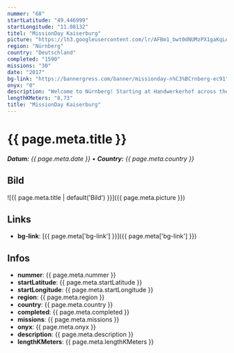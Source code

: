 ```yaml
---
nummer: "68"
startLatitude: "49.446999"
startLongitude: "11.08132"
titel: "MissionDay Kaiserburg"
picture: "https://lh3.googleusercontent.com/lr/AFBm1_bwt0dNUMzPX1gaKqLenaio_XNwe2sQwi-eBi5MvOU2wURluhJ_W7FdS6wumteqY93ci8aaNUp9r9ZriaGj8A9jI6LvgUZetAkSCsg9RJeFli59TZ05zUt0JqDlcYDwGtoJCWXJRa91lfc4Pm9dyEGcigebSAFmOJ9VeypfHkwh0AUoD_oZWHkJhhuFXfmSPwZmPV0Iw12_PbHioclvgNMtxZWBlHfk3RRHevfWKlO_1F80Ib37AkQXC1xUG00yAjs5nqWYa2q-_S7Z5hFHT3P5J0KLoPdVa9XRLeIQlMOSMIr3ka0bxBQ2_KRTQ7lneT8Kd9pPmKerRCpHapej7mVW69c3j7yC4s0q4d64LOCxIwVYco5r_gyGErZRiWpxOTKp7Wk-n0p8hBYYAx7ZFmh4Qs6_wHMA4cQl6hQ7CRWo0q-nZancWXoJT3ruiJwLypc4DZskZF-9Xs4ZWCCK5f3ShpxxfV2W3RlPUimPTxchuKrOb5hNNB2nNutchMidB1KVYCo84Ekro3maWtnbxAUPBUOHNT0Gkvr3DWG-ODMgAgJ1uWVJpK7P3g2JcstwWgxdZim9StmGxVa8p6vnhaFaYXgdNGl-V-JC7Z--0k2J_NtJ6lH7IfW7ayGmafFdIqAZW7xQG1EsXUX_OuVC40lleqk9sp1FWSmmzI2J3FmgoCyZQbgrDYcOEA4KJL5OlHWEy1IZXGvMyR9lCWfllEwh7YHzJ0DbZi33CmUEbvno5VKxkrJBVLdGcEL1ZLiU8_zvHJC9EK0NX7WzGR31kZ8tTxN7PA2SMAPAdWTmUxL2-ULHjlCld3ILI2qaq_CD6q7Gr1_1aMJyRN54pczMyDTQO5M0Uw77TrwZ"
region: "Nürnberg"
country: "Deutschland"
completed: "1590"
missions: "30"
date: "2017"
bg-link: "https://bannergress.com/banner/missionday-n%C3%BCrnberg-ec91"
onyx: "0"
description: "Welcome to Nürnberg! Starting at Handwerkerhof across the main station this mission will lead you all along the old city wall up to the imperial castle and back to the main station."
lengthKMeters: "8,73"
title: "MissionDay Kaiserburg"
---
```


# {{ page.meta.title }}
_**Datum:** {{ page.meta.date }} • **Country:** {{ page.meta.country }}_

## Bild
![{{ page.meta.title | default('Bild') }}]({{ page.meta.picture }})

## Links
- **bg-link**: [{{ page.meta['bg-link'] }}]({{ page.meta['bg-link'] }})

## Infos
- **nummer**: {{ page.meta.nummer }}
- **startLatitude**: {{ page.meta.startLatitude }}
- **startLongitude**: {{ page.meta.startLongitude }}
- **region**: {{ page.meta.region }}
- **country**: {{ page.meta.country }}
- **completed**: {{ page.meta.completed }}
- **missions**: {{ page.meta.missions }}
- **onyx**: {{ page.meta.onyx }}
- **description**: {{ page.meta.description }}
- **lengthKMeters**: {{ page.meta.lengthKMeters }}

